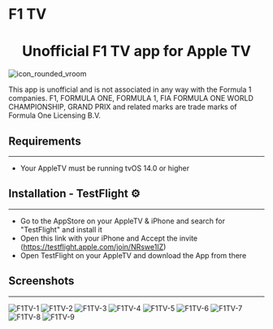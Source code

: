 # F1 TV

<h1 align="center">Unofficial F1 TV app for Apple TV</h1> 

![icon_rounded_vroom](https://user-images.githubusercontent.com/77990847/132136995-43210a27-174e-4ff8-b278-7c2de3c82d82.png)


This app is unofficial and is not associated in any way with the Formula 1 companies. F1, FORMULA ONE, FORMULA 1, FIA FORMULA ONE WORLD CHAMPIONSHIP, GRAND PRIX and related marks are trade marks of Formula One Licensing B.V.

## Requirements 
---

- Your AppleTV must be running tvOS 14.0 or higher

## Installation - TestFlight ⚙️
---

- Go to the AppStore on your AppleTV & iPhone and search for "TestFlight" and install it
- Open this link with your iPhone and Accept the invite (https://testflight.apple.com/join/NRswe1IZ)
- Open TestFlight on your AppleTV and download the App from there

## Screenshots
---

![F1TV-1](https://user-images.githubusercontent.com/77990847/132137012-55a89117-0972-4261-8ddf-9867cd662f72.png)
![F1TV-2](https://user-images.githubusercontent.com/77990847/132137014-b1ee45d2-ebbe-48a6-96fd-32fd8f86a9e4.png)
![F1TV-3](https://user-images.githubusercontent.com/77990847/132137015-342e710e-4b36-47a3-bf7c-079be8f0f89b.png)
![F1TV-4](https://user-images.githubusercontent.com/77990847/132137016-c26c655a-817b-4fa8-98ad-ba43bedc2143.png)
![F1TV-5](https://user-images.githubusercontent.com/77990847/132137017-7edb1554-e13d-4825-8efb-052787859ef9.png)
![F1TV-6](https://user-images.githubusercontent.com/77990847/132137019-77f41267-386a-4adf-94af-6b3bf7bb38d1.png)
![F1TV-7](https://user-images.githubusercontent.com/77990847/132137020-8bf6ea2e-cdc0-4700-a799-1f1e824150e2.png)
![F1TV-8](https://user-images.githubusercontent.com/77990847/132137021-30631157-05aa-49c4-a773-f6dc864e0441.png)
![F1TV-9](https://user-images.githubusercontent.com/77990847/132137022-e280f688-ade4-43c3-b5b8-fcd26278c782.png)

